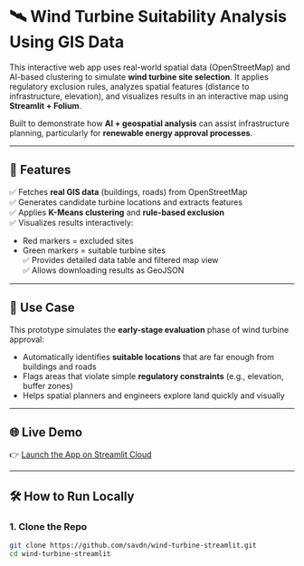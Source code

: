 # 🛰️ Wind Turbine Suitability Analysis Using GIS Data

This interactive web app uses real-world spatial data (OpenStreetMap) and AI-based clustering to simulate **wind turbine site selection**. It applies regulatory exclusion rules, analyzes spatial features (distance to infrastructure, elevation), and visualizes results in an interactive map using **Streamlit + Folium**.

Built to demonstrate how **AI + geospatial analysis** can assist infrastructure planning, particularly for **renewable energy approval processes**.

---

## 📍 Features

✅ Fetches **real GIS data** (buildings, roads) from OpenStreetMap  
✅ Generates candidate turbine locations and extracts features  
✅ Applies **K-Means clustering** and **rule-based exclusion**  
✅ Visualizes results interactively:  
  - Red markers = excluded sites  
  - Green markers = suitable turbine sites  
✅ Provides detailed data table and filtered map view  
✅ Allows downloading results as GeoJSON

---

## 🧠 Use Case

This prototype simulates the **early-stage evaluation** phase of wind turbine approval:
- Automatically identifies **suitable locations** that are far enough from buildings and roads
- Flags areas that violate simple **regulatory constraints** (e.g., elevation, buffer zones)
- Helps spatial planners and engineers explore land quickly and visually

---

## 🌐 Live Demo

👉 [Launch the App on Streamlit Cloud](https://your-streamlit-url.streamlit.app)  

---

## 🛠️ How to Run Locally

### 1. Clone the Repo

```bash
git clone https://github.com/savdn/wind-turbine-streamlit.git
cd wind-turbine-streamlit

